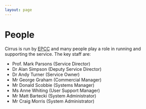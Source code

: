 ```yaml
---
layout: page
---
```


People
======

Cirrus is run by [EPCC](http://www.epcc.ed.ac.uk) and many people play a
role in running and supporting the service. The key staff are:

* Prof. Mark Parsons (Service Director)
* Dr Alan Simpson (Deputy Service Director)
* Dr Andy Turner (Service Owner)
* Mr George Graham (Commercial Manager)
* Mr Donald Scobbie (Systems Manager)
* Ms Anne Whiting (User Support Manager)
* Mr Matt Bartecki (System Administrator)
* Mr Craig Morris (System Administrator)

